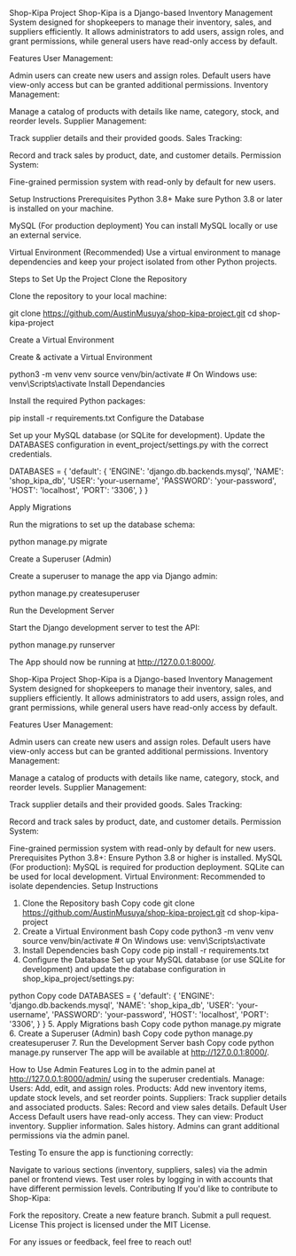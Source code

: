 Shop-Kipa Project
Shop-Kipa is a Django-based Inventory Management System designed for shopkeepers to manage their inventory, sales, and suppliers efficiently. It allows administrators to add users, assign roles, and grant permissions, while general users have read-only access by default.

Features
User Management:

Admin users can create new users and assign roles.
Default users have view-only access but can be granted additional permissions.
Inventory Management:

Manage a catalog of products with details like name, category, stock, and reorder levels.
Supplier Management:

Track supplier details and their provided goods.
Sales Tracking:

Record and track sales by product, date, and customer details.
Permission System:

Fine-grained permission system with read-only by default for new users.

Setup Instructions
Prerequisites
Python 3.8+
Make sure Python 3.8 or later is installed on your machine.

MySQL (For production deployment)
You can install MySQL locally or use an external service.

Virtual Environment (Recommended)
Use a virtual environment to manage dependencies and keep your project isolated from other Python projects.

Steps to Set Up the Project
Clone the Repository

Clone the repository to your local machine:

git clone https://github.com/AustinMusuya/shop-kipa-project.git
cd shop-kipa-project

Create a Virtual Environment

Create & activate a Virtual Environment

 python3 -m venv venv
 source venv/bin/activate   # On Windows use: venv\Scripts\activate
Install Dependancies

Install the required Python packages:

 pip install -r requirements.txt
Configure the Database

Set up your MySQL database (or SQLite for development). Update the DATABASES configuration in event_project/settings.py with the correct credentials.

DATABASES = { 'default': { 'ENGINE': 'django.db.backends.mysql', 'NAME': 'shop_kipa_db', 'USER': 'your-username', 'PASSWORD': 'your-password', 'HOST': 'localhost', 'PORT': '3306', } }

Apply Migrations

Run the migrations to set up the database schema:

 python manage.py migrate

Create a Superuser (Admin)

Create a superuser to manage the app via Django admin:

 python manage.py createsuperuser

Run the Development Server

Start the Django development server to test the API:

 python manage.py runserver

 The App should now be running at http://127.0.0.1:8000/.


Shop-Kipa Project
Shop-Kipa is a Django-based Inventory Management System designed for shopkeepers to manage their inventory, sales, and suppliers efficiently. It allows administrators to add users, assign roles, and grant permissions, while general users have read-only access by default.

Features
User Management:

Admin users can create new users and assign roles.
Default users have view-only access but can be granted additional permissions.
Inventory Management:

Manage a catalog of products with details like name, category, stock, and reorder levels.
Supplier Management:

Track supplier details and their provided goods.
Sales Tracking:

Record and track sales by product, date, and customer details.
Permission System:

Fine-grained permission system with read-only by default for new users.
Prerequisites
Python 3.8+: Ensure Python 3.8 or higher is installed.
MySQL (For production): MySQL is required for production deployment. SQLite can be used for local development.
Virtual Environment: Recommended to isolate dependencies.
Setup Instructions
1. Clone the Repository
bash
Copy code
git clone https://github.com/AustinMusuya/shop-kipa-project.git
cd shop-kipa-project
2. Create a Virtual Environment
bash
Copy code
python3 -m venv venv
source venv/bin/activate   # On Windows use: venv\Scripts\activate
3. Install Dependencies
bash
Copy code
pip install -r requirements.txt
4. Configure the Database
Set up your MySQL database (or use SQLite for development) and update the database configuration in shop_kipa_project/settings.py:

python
Copy code
DATABASES = {
    'default': {
        'ENGINE': 'django.db.backends.mysql',
        'NAME': 'shop_kipa_db',
        'USER': 'your-username',
        'PASSWORD': 'your-password',
        'HOST': 'localhost',
        'PORT': '3306',
    }
}
5. Apply Migrations
bash
Copy code
python manage.py migrate
6. Create a Superuser (Admin)
bash
Copy code
python manage.py createsuperuser
7. Run the Development Server
bash
Copy code
python manage.py runserver
The app will be available at http://127.0.0.1:8000/.

How to Use
Admin Features
Log in to the admin panel at http://127.0.0.1:8000/admin/ using the superuser credentials.
Manage:
Users: Add, edit, and assign roles.
Products: Add new inventory items, update stock levels, and set reorder points.
Suppliers: Track supplier details and associated products.
Sales: Record and view sales details.
Default User Access
Default users have read-only access. They can view:
Product inventory.
Supplier information.
Sales history.
Admins can grant additional permissions via the admin panel.

Testing
To ensure the app is functioning correctly:

Navigate to various sections (inventory, suppliers, sales) via the admin panel or frontend views.
Test user roles by logging in with accounts that have different permission levels.
Contributing
If you'd like to contribute to Shop-Kipa:

Fork the repository.
Create a new feature branch.
Submit a pull request.
License
This project is licensed under the MIT License.

For any issues or feedback, feel free to reach out!